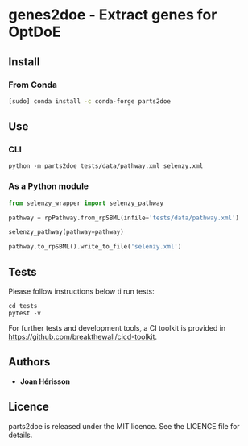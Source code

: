 # genes2doe - Extract genes for OptDoE

## Install
### From Conda
```sh
[sudo] conda install -c conda-forge parts2doe

```

## Use
### CLI
```
python -m parts2doe tests/data/pathway.xml selenzy.xml
```
### As a Python module
```python
from selenzy_wrapper import selenzy_pathway

pathway = rpPathway.from_rpSBML(infile='tests/data/pathway.xml')

selenzy_pathway(pathway=pathway)

pathway.to_rpSBML().write_to_file('selenzy.xml')
```

## Tests
Please follow instructions below ti run tests:
```
cd tests
pytest -v
```
For further tests and development tools, a CI toolkit is provided in https://github.com/breakthewall/cicd-toolkit.


## Authors

* **Joan Hérisson**


## Licence
parts2doe is released under the MIT licence. See the LICENCE file for details.
